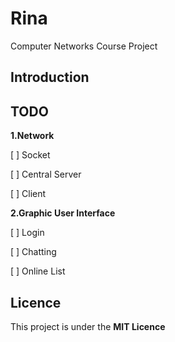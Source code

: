 # Rina
Computer Networks Course Project

## Introduction

## TODO

**1.Network**

[ ] Socket

[ ] Central Server

[ ] Client


**2.Graphic User Interface**

[ ] Login

[ ] Chatting

[ ] Online List


## Licence

This project is under the **MIT Licence**